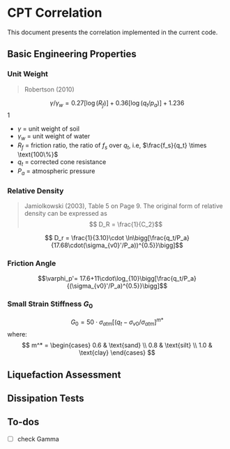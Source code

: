 # CPT Correlation

This document presents the correlation implemented in the current code.
## Basic Engineering Properties

### Unit Weight

> Robertson (2010) 

$$ \gamma/\gamma_w = 0.27[\log(R_f)] + 0.36 [\log(q_t/p_a)] + 1.236$$ 1

- $\gamma$ = unit weight of soil
- $\gamma_w$ = unit weight of water
- $R_f$ = friction ratio, the ratio of $f_s$ over $q_t$, i.e, $\frac{f_s}{q_t} \times \text{100\%}$
- $q_t$ = corrected cone resistance
- $P_a$ = atmospheric pressure

### Relative Density

> Jamiolkowski (2003), Table 5 on Page 9. 
> The original form of relative density can be expressed as $$ D_R = \frac{1}{C_2}$$

$$ D_r = \frac{1}{3.10}\cdot \ln\bigg[\frac{q_t/P_a}{17.68\cdot(\sigma_{v0}'/P_a))^{0.5}}\bigg]$$

### Friction Angle

$$\varphi_p'= 17.6+11\cdot\log_{10}\bigg[\frac{q_t/P_a}{(\sigma_{v0}'/P_a)^{0.5}}\bigg]$$

### Small Strain Stiffness $G_0$

$$ G_0 = 50\cdot \sigma_{atm}\big[(q_t-\sigma_{v0}/\sigma_{atm}\big]^{m*}$$
where:
$$
    m^*  = \begin{cases}
        0.6 & \text{sand} \\
        0.8 & \text{silt} \\
        1.0 & \text{clay}
    \end{cases}
$$

## Liquefaction Assessment

## Dissipation Tests

## To-dos

- [ ] check Gamma
